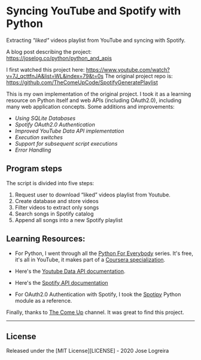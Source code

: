 
# Syncing YouTube and Spotify with Python

Extracting _"liked"_ videos playlist from YouTube and syncing with Spotify.

A blog post describing the project: https://joselog.co/python/python_and_apis

I first watched this project here: https://www.youtube.com/watch?v=7J_qcttfnJA&list=WL&index=79&t=0s
The original project repo is: https://github.com/TheComeUpCode/SpotifyGeneratePlaylist

This is my own implementation of the original project. I took it as a learning resource on Python itself and web APIs (including OAuth2.0), including many web application concepts. Some additions and improvements:

* _Using SQLite Databases_
* _Spotify OAuth2.0 Authentication_
* _Improved YouTube Data API implementation_
* _Execution switches_
* _Support for subsequent script executions_
* _Error Handling_

## Program steps

The script is divided into five steps:

1. Request user to download “liked” videos playlist from Youtube.
1. Create database and store videos
1. Filter videos to extract only songs
1. Search songs in Spotify catalog
1. Append all songs into a new Spotify playlist

## Learning Resources:

* For Python, I went through all the [Python For Everybody](https://www.py4e.com/) series. It's free, it's all in YouTube, it makes part of a [Coursera specialization](https://www.coursera.org/specializations/python). 

* Here's the [Youtube Data API documentation](https://developers.google.com/youtube/v3/docs/playlists).

* Here's the [Spotify API documentation](https://developer.spotify.com/documentation/web-api/reference/playlists/)

* For OAuth2.0 Authentication with Spotify, I took the [Spotipy](https://spotipy.readthedocs.io/en/2.13.0/) Python module as a reference.

Finally, thanks to [The Come Up](https://www.youtube.com/channel/UC-bFgwL_kFKLZA60AiB-CCQ) channel. It was great to find this project.

---

## License

Released under the [MIT License][LICENSE] - 2020 Jose Logreira